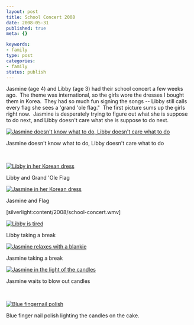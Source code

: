 ```yaml
--- 
layout: post
title: School Concert 2008
date: 2008-05-31
published: true
meta: {}

keywords: 
- family
type: post
categories: 
- family
status: publish
---
```



Jasmine (age 4) and Libby (age 3) had their school concert a few weeks ago.  The theme was international, so the girls wore the dresses I bought them in Korea.  They had so much fun signing the songs -- Libby still calls every flag she sees a 'grand 'ole flag."  The first picture sums up the girls right now.  Jasmine is desperately trying to figure out what she is suppose to do next, and Libby doesn't care what she is suppose to do next.

  

[![Jasmine doesn't know what to do, Libby doesn't care what to do](http://media.eick.us/2011/05/2536306443_582ffeb658.jpg)](http://www.flickr.com/photos/19429588@N00/2536306443/ "Jasmine doesn't know what to do, Libby doesn't care what to do")

  

Jasmine doesn't know what to do, Libby doesn't care what to do

  

 

  

[![Libby in her Korean dress](http://media.eick.us/2011/05/2537086460_b47c4b7fac.jpg)](http://www.flickr.com/photos/19429588@N00/2537086460/ "Libby in her Korean dress")

  

Libby and Grand 'Ole Flag

  

[![Jasmine in her Korean dress](http://media.eick.us/2011/05/2537083842_78fd233ed2.jpg)](http://www.flickr.com/photos/19429588@N00/2537083842/ "Jasmine in her Korean dress")

  

Jasmine and Flag
  

[silverlight:content/2008/school-concert.wmv]

  

[![Libby is tired](http://media.eick.us/2011/05/2537079280_844557cf96.jpg)](http://www.flickr.com/photos/19429588@N00/2537079280/ "Libby is tired")

  

Libby taking a break

  

[![Jasmine relaxes with a blankie](http://media.eick.us/2011/05/2536257461_118bc95e1c.jpg)](http://www.flickr.com/photos/19429588@N00/2536257461/ "Jasmine relaxes with a blankie")

  

Jasmine taking a break

  

[![Jasmine in the light of the candles](http://media.eick.us/2011/05/2536319085_58b234d0ab.jpg)](http://www.flickr.com/photos/19429588@N00/2536319085/ "Jasmine in the light of the candles")

  

Jasmine waits to blow out candles

  

 

  

[![Blue fingernail polish](http://media.eick.us/2011/05/2537132438_143b037a2e.jpg)](http://www.flickr.com/photos/19429588@N00/2537132438/ "Blue fingernail polish")

  

Blue finger nail polish lighting the candles on the cake.

